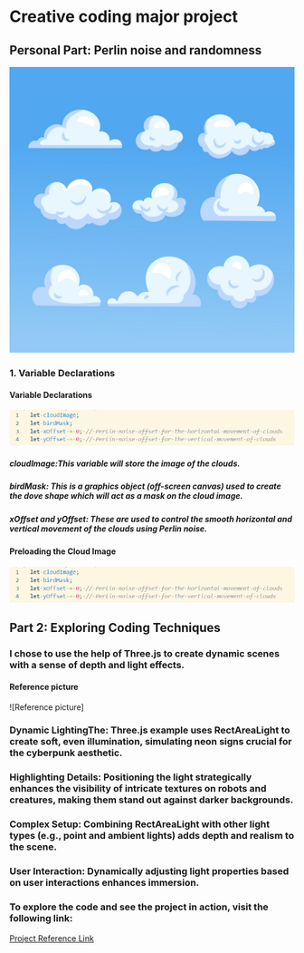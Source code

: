 # Creative coding major project

## Personal Part: Perlin noise and randomness
![Images 0](assets/clouds.jpg)

### 1. Variable Declarations

#### Variable Declarations
![Images 1](assets/1.png)

##### cloudImage:This variable will store the image of the clouds.
##### birdMask: This is a graphics object (off-screen canvas) used to create the dove shape which will act as a mask on the cloud image.
##### xOffset and yOffset: These are used to control the smooth horizontal and vertical movement of the clouds using Perlin noise.
#### Preloading the Cloud Image
![Images 2 ](assets/1.png)

## Part 2: Exploring Coding Techniques

### I chose to use the help of Three.js to create dynamic scenes with a sense of depth and light effects.

#### Reference picture
![Reference picture]
### Dynamic LightingThe: Three.js example uses RectAreaLight to create soft, even illumination, simulating neon signs crucial for the cyberpunk aesthetic.
### Highlighting Details: Positioning the light strategically enhances the visibility of intricate textures on robots and creatures, making them stand out against darker backgrounds.
### Complex Setup: Combining RectAreaLight with other light types (e.g., point and ambient lights) adds depth and realism to the scene.
### User Interaction: Dynamically adjusting light properties based on user interactions enhances immersion.
### To explore the code and see the project in action, visit the following link:


[Project Reference Link](https://gist.github.com/NeonBlueWS/fde2da512a61e2c55c00c4b8825f9705)


[def]: images/Reference_pic.png